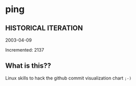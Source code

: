 # ping

## HISTORICAL ITERATION
2003-04-09

Incremented: 2137

## What is this?? 
Linux skills to hack the github commit visualization chart `;-)`
